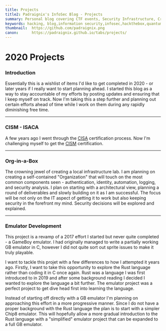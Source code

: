 ```yaml
---
title: Projects
title2: Padraignix's InfoSec Blog - Projects
summary: Personal blog covering CTF events, Security Infrastructure, Cryptography, Emulator development, Quantum Technology and related adventures
keywords: hacking, blog,information security,infosec,hackthebox,quantum computing,quantum technology,emulation,emulators,reverse engineering
thumbnail:  https://github.com/padraignix.png
canon:      https://padraignix.github.io/tabs/projects/
---
```


# 2020 Projects

### Introduction

Essentially this is a wishlist of items I'd like to get completed in 2020 - or later years if I really want to start planning ahead. I started this blog as a way to stay accountable of my efforts by posting updates and ensuring that I keep myself on track. Now I'm taking this a step further and planning out certain efforts ahead of time while I work on them during any rapidly diminishing free time. 

---

### CISM - ISACA

A few years ago I went through the [CISA](https://www.isaca.org/credentialing/cisa) certification process. Now I'm challenging myself to get the [CISM](https://www.isaca.org/credentialing/cism) certification.

---

### Org-in-a-Box

The crowning jewel of creating a local infrastructure lab. I am planning on creating a self-contained "Organization" that will touch on the most common components seen - authentication, identity, automation, logging, and security analysis. I plan on starting with a architectural view, planning a round of deliverables and slowly building on it as I am successful. The focus will be not only on the IT aspect of getting it to work but also keeping security in the forefront my mind. Security decisions will be explored and explained.  

---

### Emulator Development

This project is a revamp of a 2017 effort I started but never quite completed - a GameBoy emulator. I had originally managed to write a partially working GB emulator in C, however I did not quite sort out sprite issues to make it truly playable.

I want to tackle this projet with a few differences to how I attempted it years ago. Firstly, I want to take this opportunity to explore the Rust language rather than coding it in C once again. Rust was a language I was first introduced to in 2019 and after some background reading I decided I wanted to explore the language a bit further. The emulator project was a perfect project to get dive head first into learning the language.

Instead of starting off directly with a GB emulator I'm planning on approaching this effort in a more progressive manner. Since I do not have a proper background with the Rust language the plan is to start with a simpler Chip8 emulator. This will hopefully allow a more gradual introduction to the Rust language with a "simplified" emulator project that can be expanded to a full GB emulator.
